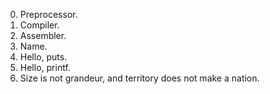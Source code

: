 0. Preprocessor.
1. Compiler.
2. Assembler.
3. Name.
4. Hello, puts.
5. Hello, printf.
6. Size is not grandeur, and territory does not make a nation.
